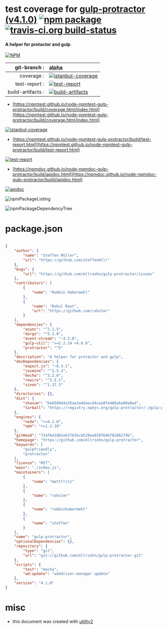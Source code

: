 # test coverage for  [gulp-protractor (v4.1.0)](https://github.com/mllrsohn/gulp-protractor)  [![npm package](https://img.shields.io/npm/v/npmtest-gulp-protractor.svg?style=flat-square)](https://www.npmjs.org/package/npmtest-gulp-protractor) [![travis-ci.org build-status](https://api.travis-ci.org/npmtest/node-npmtest-gulp-protractor.svg)](https://travis-ci.org/npmtest/node-npmtest-gulp-protractor)
#### A helper for protactor and gulp

[![NPM](https://nodei.co/npm/gulp-protractor.png?downloads=true&downloadRank=true&stars=true)](https://www.npmjs.com/package/gulp-protractor)

| git-branch : | [alpha](https://github.com/npmtest/node-npmtest-gulp-protractor/tree/alpha)|
|--:|:--|
| coverage : | [![istanbul-coverage](https://npmtest.github.io/node-npmtest-gulp-protractor/build/coverage.badge.svg)](https://npmtest.github.io/node-npmtest-gulp-protractor/build/coverage.html/index.html)|
| test-report : | [![test-report](https://npmtest.github.io/node-npmtest-gulp-protractor/build/test-report.badge.svg)](https://npmtest.github.io/node-npmtest-gulp-protractor/build/test-report.html)|
| build-artifacts : | [![build-artifacts](https://npmtest.github.io/node-npmtest-gulp-protractor/glyphicons_144_folder_open.png)](https://github.com/npmtest/node-npmtest-gulp-protractor/tree/gh-pages/build)|

- [https://npmtest.github.io/node-npmtest-gulp-protractor/build/coverage.html/index.html](https://npmtest.github.io/node-npmtest-gulp-protractor/build/coverage.html/index.html)

[![istanbul-coverage](https://npmtest.github.io/node-npmtest-gulp-protractor/build/screenCapture.buildCi.browser.%252Ftmp%252Fbuild%252Fcoverage.lib.html.png)](https://npmtest.github.io/node-npmtest-gulp-protractor/build/coverage.html/index.html)

- [https://npmtest.github.io/node-npmtest-gulp-protractor/build/test-report.html](https://npmtest.github.io/node-npmtest-gulp-protractor/build/test-report.html)

[![test-report](https://npmtest.github.io/node-npmtest-gulp-protractor/build/screenCapture.buildCi.browser.%252Ftmp%252Fbuild%252Ftest-report.html.png)](https://npmtest.github.io/node-npmtest-gulp-protractor/build/test-report.html)

- [https://npmdoc.github.io/node-npmdoc-gulp-protractor/build/apidoc.html](https://npmdoc.github.io/node-npmdoc-gulp-protractor/build/apidoc.html)

[![apidoc](https://npmdoc.github.io/node-npmdoc-gulp-protractor/build/screenCapture.buildCi.browser.%252Ftmp%252Fbuild%252Fapidoc.html.png)](https://npmdoc.github.io/node-npmdoc-gulp-protractor/build/apidoc.html)

![npmPackageListing](https://npmtest.github.io/node-npmtest-gulp-protractor/build/screenCapture.npmPackageListing.svg)

![npmPackageDependencyTree](https://npmtest.github.io/node-npmtest-gulp-protractor/build/screenCapture.npmPackageDependencyTree.svg)



# package.json

```json

{
    "author": {
        "name": "Steffen Müller",
        "url": "https://github.com/steffenmllr"
    },
    "bugs": {
        "url": "https://github.com/mllrsohn/gulp-protractor/issues"
    },
    "contributors": [
        {
            "name": "Robbin Habermehl"
        },
        {
            "name": "Rahul Raut",
            "url": "https://github.com/rahulmr"
        }
    ],
    "dependencies": {
        "async": "^2.1.5",
        "dargs": "^5.1.0",
        "event-stream": "~3.3.0",
        "gulp-util": ">=2.2.14 <4.0.0",
        "protractor": "^5"
    },
    "description": "A helper for protactor and gulp",
    "devDependencies": {
        "expect.js": "~0.3.1",
        "jasmine": "^2.5.3",
        "mocha": "^3.2.0",
        "rewire": "^2.5.1",
        "sinon": "^1.17.3"
    },
    "directories": {},
    "dist": {
        "shasum": "be6589d4a35aa3a4daecd4cee8fe468aba08a8ad",
        "tarball": "https://registry.npmjs.org/gulp-protractor/-/gulp-protractor-4.1.0.tgz"
    },
    "engines": {
        "node": ">=4.2.0",
        "npm": ">=1.2.10"
    },
    "gitHead": "714f642d81e637635c6529ae839764bf820627db",
    "homepage": "https://github.com/mllrsohn/gulp-protractor",
    "keywords": [
        "gulpfriendly",
        "protractor"
    ],
    "license": "MIT",
    "main": "./index.js",
    "maintainers": [
        {
            "name": "mattfritz"
        },
        {
            "name": "rahulmr"
        },
        {
            "name": "robbinhabermehl"
        },
        {
            "name": "steffen"
        }
    ],
    "name": "gulp-protractor",
    "optionalDependencies": {},
    "repository": {
        "type": "git",
        "url": "git://github.com/mllrsohn/gulp-protractor.git"
    },
    "scripts": {
        "test": "mocha",
        "wd:update": "webdriver-manager update"
    },
    "version": "4.1.0"
}
```



# misc
- this document was created with [utility2](https://github.com/kaizhu256/node-utility2)
